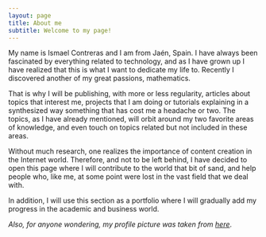 ```yaml
---
layout: page
title: About me
subtitle: Welcome to my page!
---
```


My name is Ismael Contreras and I am from Jaén, Spain. I have always been fascinated by everything related to technology, and as I have grown up I have realized that this is what I want to dedicate my life to. Recently I discovered another of my great passions, mathematics.

That is why I will be publishing, with more or less regularity, articles about topics that interest me, projects that I am doing or tutorials explaining in a synthesized way something that has cost me a headache or two. The topics, as I have already mentioned, will orbit around my two favorite areas of knowledge, and even touch on topics related but not included in these areas.

Without much research, one realizes the importance of content creation in the Internet world. Therefore, and not to be left behind, I have decided to open this page where I will contribute to the world that bit of sand, and help people who, like me, at some point were lost in the vast field that we deal with.

In addition, I will use this section as a portfolio where I will gradually add my progress in the academic and business world.

_Also, for anyone wondering, my profile picture was taken from [here](https://goo.gl/maps/E2mMrsBySwAct2d27)_.